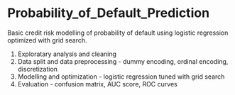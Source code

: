 # Probability_of_Default_Prediction
Basic credit risk modelling of probability of default using logistic regression optimized with grid search.
1) Exploratary analysis and cleaning
2) Data split and data preprocessing - dummy encoding, ordinal encoding, discretization
3) Modelling and optimization - logistic regression tuned with grid search
4) Evaluation - confusion matrix, AUC score, ROC curves
